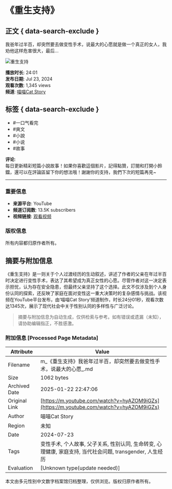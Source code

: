 # 《重生支持》

## 正文 { data-search-exclude }


我爸年过半百，却突然要去做变性手术，说最大的心愿就是做一个真正的女人，我劝他这样危害很大，最后…

![重生支持](https://yt3.ggpht.com/xORjILqY3cHRG4v4oMxJcM6w8CpnsOPEsv21mdRbsBINlauDwYh4UhdIl6xKgMd1DKcZaTr5=s48-c-k-c0x00ffffff-no-rj)

**播放时长**: 24:01  
**发布日期**: Jul 23, 2024  
**观看次数**: 1,345 views  
**频道**: [喵喵Cat Story](https://www.youtube.com/@MrCat_Story)  

## 标签 { data-search-exclude }
- #一口气看完 
- #爽文 
- #小說 
- #小说 
- #故事 

**评论**:  
每日更新精彩短篇小說故事！如果你喜歡這個影片，記得點贊，訂閱和打開小鈴鐺，還可以在評論區留下你的想法哦！謝謝你的支持，我們下次的短篇再見~  

---

### 重要信息
- **来源平台**: YouTube
- **频道订阅数**: 13.5K subscribers
- **视频链接**: [观看视频](https://www.youtube.com/watch?v=WsFIDxxxEpc)

### 版权信息
所有内容都归原作者所有。
<!-- tcd_original_link https://m.youtube.com/watch?v=hyAZOM9iGZs -->


## 摘要与附加信息

<!-- tcd_abstract -->
《重生支持》是一则关于个人过渡经历的生动叙述，讲述了作者的父亲在年过半百时决定进行变性手术，表达了其希望成为真正女性的心愿。尽管作者对这一决定表示担忧，认为存在安全隐患，但最终父亲坚持了这个选择。此文不仅涉及到个人身份认同的探索，还反映了家庭在面对变性这一重大决策时的复杂感情与挑战。该视频在YouTube平台发布，由‘喵喵Cat Story’频道制作，时长24分01秒，观看次数达1345次，展示了现代社会中关于性别认同的多样性与广泛讨论。
<!-- tcd_abstract_end -->

> 摘要与附加信息为自动生成，仅供检索与参考。如有错误或遗漏（未知），请协助编辑指正，不胜感激。

### 附加信息 [Processed Page Metadata]

| Attribute       | Value                                  |
|-----------------|----------------------------------------|
| Filename        | m_《重生支持》我爸年过半百，却突然要去做变性手术，说最大的心愿_.md                             |
| Size            | 1062 bytes                           |
| Archived Date   | 2025-01-22 22:47:06                             |
| Original Link   | [https://m.youtube.com/watch?v=hyAZOM9iGZs](https://m.youtube.com/watch?v=hyAZOM9iGZs)                       |
| Author          | 喵喵Cat Story                               |
| Region          | 未知                               |
| Date            | 2024-07-23                                 |
| Tags            | 变性手术, 个人故事, 父子关系, 性别认同, 生命转变, 心理健康, 家庭支持, 当代社会问题,  transgender, 人生经历                                 |
| Evaluation            | [Unknown type(update needed)]                                 |
<!-- tcd_table_end -->

本文由多元性别中文数字档案馆归档整理，仅供浏览。版权归原作者所有。
